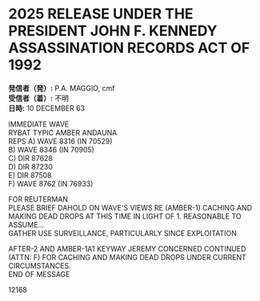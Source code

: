 # 2025 RELEASE UNDER THE PRESIDENT JOHN F. KENNEDY ASSASSINATION RECORDS ACT OF 1992

**発信者（発）:** P.A. MAGGIO, cmf  
**受信者（着）:** 不明  
**日時:** 10 DECEMBER 63  

IMMEDIATE WAVE  
RYBAT TYPIC AMBER ANDAUNA  
REPS A) WAVE 8316 (IN 70529)  
B) WAVE 8346 (IN 70905)  
C) DIR 87628  
D) DIR 87230  
E) DIR 87508  
F) WAVE 8762 (IN 76933)  

FOR REUTERMAN  
PLEASE BRIEF DAHOLD ON WAVE'S VIEWS RE (AMBER-1) CACHING AND  
MAKING DEAD DROPS AT THIS TIME IN LIGHT OF 1. REASONABLE TO ASSUME...  
GATHER USE SURVEILLANCE, PARTICULARLY SINCE EXPLOITATION  

AFTER-2 AND AMBER-1A1 KEYWAY JEREMY CONCERNED CONTINUED  
(ATTN: F) FOR CACHING AND MAKING DEAD DROPS UNDER CURRENT CIRCUMSTANCES.  
END OF MESSAGE  

12168  
